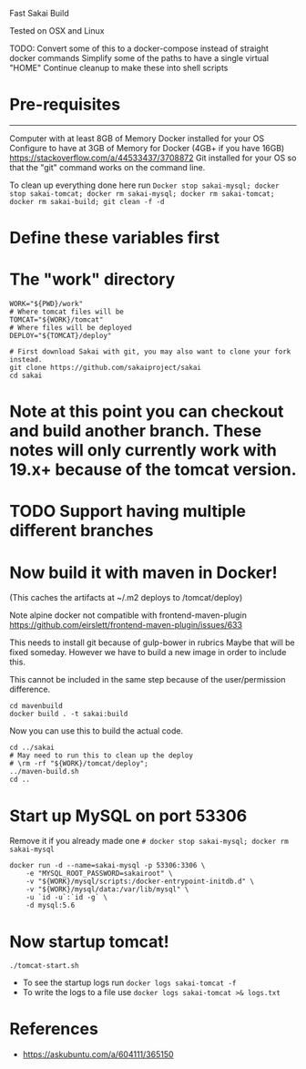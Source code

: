Fast Sakai Build

Tested on OSX and Linux

TODO: 
  Convert some of this to a docker-compose instead of straight docker commands
  Simplify some of the paths to have a single virtual "HOME"
  Continue cleanup to make these into shell scripts


# Pre-requisites
--------------
Computer with at least 8GB of Memory
Docker installed for your OS
  Configure to have at 3GB of Memory for Docker (4GB+ if you have 16GB)
  https://stackoverflow.com/a/44533437/3708872
Git installed for your OS so that the "git" command works on the command line.

To clean up everything done here run
`Docker stop sakai-mysql; docker stop sakai-tomcat; docker rm sakai-mysql; docker rm sakai-tomcat; docker rm sakai-build; git clean -f -d`

# Define these variables first
# The "work" directory
```
WORK="${PWD}/work"
# Where tomcat files will be
TOMCAT="${WORK}/tomcat"
# Where files will be deployed
DEPLOY="${TOMCAT}/deploy"

# First download Sakai with git, you may also want to clone your fork instead.
git clone https://github.com/sakaiproject/sakai
cd sakai
```

# Note at this point you can checkout and build another branch. These notes will only currently work with 19.x+ because of the tomcat version.
# TODO Support having multiple different branches

# Now build it with maven in Docker! 
(This caches the artifacts at ~/.m2 deploys to /tomcat/deploy)

Note alpine docker not compatible with frontend-maven-plugin 
https://github.com/eirslett/frontend-maven-plugin/issues/633

This needs to install git because of gulp-bower in rubrics
Maybe that will be fixed someday. However we have to build a new image in order to include this.

This cannot be included in the same step because of the user/permission difference.
```
cd mavenbuild
docker build . -t sakai:build

```
Now you can use this to build the actual code.

```
cd ../sakai
# May need to run this to clean up the deploy
# \rm -rf "${WORK}/tomcat/deploy"; 
../maven-build.sh
cd ..
```

# Start up MySQL on port 53306
Remove it if you already made one
`# docker stop sakai-mysql; docker rm sakai-mysql`
```
docker run -d --name=sakai-mysql -p 53306:3306 \
    -e "MYSQL_ROOT_PASSWORD=sakairoot" \
    -v "${WORK}/mysql/scripts:/docker-entrypoint-initdb.d" \
    -v "${WORK}/mysql/data:/var/lib/mysql" \
    -u `id -u`:`id -g` \
    -d mysql:5.6
```
# Now startup tomcat!

`./tomcat-start.sh`

* To see the startup logs run 
`docker logs sakai-tomcat -f`
* To write the logs to a file use
`docker logs sakai-tomcat >& logs.txt`

# References
* https://askubuntu.com/a/604111/365150
